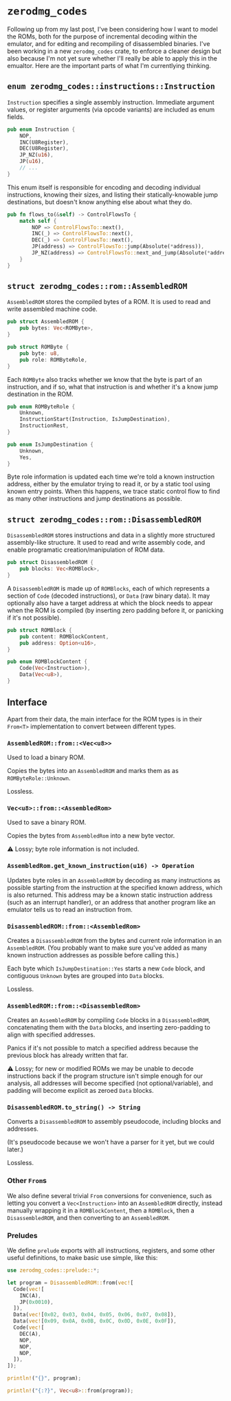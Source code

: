 # `zerodmg_codes`

Following up from my last post, I've been considering how I want to model the ROMs, both for the purpose of incremental decoding within the emulator, and for editing and recompiling of disassembled binaries. I've been working in a new `zerodmg_codes` crate, to enforce a cleaner design but also because I'm not yet sure whether I'll really be able to apply this in the emualtor. Here are the important parts of what I'm currentlying thinking.

## `enum zerodmg_codes::instructions::Instruction`

`Instruction` specifies a single assembly instruction. Immediate argument values, or register arguments (via opcode variants) are included as enum fields.

```rust
pub enum Instruction {
    NOP,
    INC(U8Register),
    DEC(U8Register),
    JP_NZ(u16),
    JP(u16),
    // ...
}
```

This enum itself is responsible for encoding and decoding individual instructions, knowing their sizes, and listing their statically-knowable jump destinations, but doesn't know anything else about what they do.

```rust
pub fn flows_to(&self) -> ControlFlowsTo {
    match self {
        NOP => ControlFlowsTo::next(),
        INC(_) => ControlFlowsTo::next(),
        DEC(_) => ControlFlowsTo::next(),
        JP(address) => ControlFlowsTo::jump(Absolute(*address)),
        JP_NZ(address) => ControlFlowsTo::next_and_jump(Absolute(*address)),
    }
}
```

## `struct zerodmg_codes::rom::AssembledROM`

`AssembledROM` stores the compiled bytes of a ROM. It is used to read and write assembled machine code.

```rust
pub struct AssembledROM {
    pub bytes: Vec<ROMByte>,
}

pub struct ROMByte {
    pub byte: u8,
    pub role: ROMByteRole,
}
```

Each `ROMByte` also tracks whether we know that the byte is part of an instruction, and if so, what that instruction is and whether it's a know jump destination in the ROM.

```rust
pub enum ROMByteRole {
    Unknown,
    InstructionStart(Instruction, IsJumpDestination),
    InstructionRest,
}

pub enum IsJumpDestination {
    Unknown,
    Yes,
}
```

Byte role information is updated each time we're told a known instruction address, either by the emulator trying to read it, or by a static tool using known entry points. When this happens, we trace static control flow to find as many other instructions and jump destinations as possible.

## `struct zerodmg_codes::rom::DisassembledROM`

`DisassembledROM` stores instructions and data in a slightly more structured assembly-like structure. It used to read and write assembly code, and enable programatic creation/manipulation of ROM data.

```rust
pub struct DisassembledROM {
    pub blocks: Vec<ROMBlock>,
}
```

A `DisassembledROM` is made up of `ROMBlocks`, each of which represents a section of `Code` (decoded instructions), or `Data` (raw binary data). It may optionally also have a target address at which the block needs to appear when the ROM is compiled (by inserting zero padding before it, or panicking if it's not possible).

```rust
pub struct ROMBlock {
    pub content: ROMBlockContent,
    pub address: Option<u16>,
}

pub enum ROMBlockContent {
    Code(Vec<Instruction>),
    Data(Vec<u8>),
}
```

## Interface

Apart from their data, the main interface for the ROM types is in their `From<T>` implementation to convert between different types.

### `AssembledROM::from::<Vec<u8>>`

Used to load a binary ROM.

Copies the bytes into an `AssembledROM` and marks them as as `ROMByteRole::Unknown`.

Lossless.

### `Vec<u8>::from::<AssembledRom>`

Used to save a binary ROM.

Copies the bytes from `AssembledRom` into a new byte vector.

⚠️ Lossy; byte role information is not included.

### `AssembledRom.get_known_instruction(u16) -> Operation`

Updates byte roles in an `AssembledROM` by decoding as many instructions as possible starting from the instruction at the specified known address, which is also returned. This address may be a known static instruction address (such as an interrupt handler), or an address that another program like an emulator tells us to read an instruction from.

### `DisassembledROM::from::<AssembledRom>`

Creates a `DisassembledROM` from the bytes and current role information in an `AssembledROM`. (You probably want to make sure you've added as many known instruction addresses as possible before calling this.)

Each byte which `IsJumpDestination::Yes` starts a new `Code` block, and contiguous `Unknown` bytes are grouped into `Data` blocks.

Lossless.

### `AssembledROM::from::<DisassembledRom>`

Creates an `AssembledROM` by compiling `Code` blocks in a `DisassembledROM`, concatenating them with the `Data` blocks, and inserting zero-padding to align with specified addresses.

Panics if it's not possible to match a specified address because the previous block has already written that far.

⚠️ Lossy; for new or modified ROMs we may be unable to decode instructions back if the program structure isn't simple enough for our analysis, all addresses will become specified (not optional/variable), and padding will become explicit as zeroed `Data` blocks.

### `DisassembledROM.to_string() -> String`

Converts a `DisassembledROM` to assembly pseudocode, including blocks and addresses.

(It's pseudocode because we won't have a parser for it yet, but we could later.)

Lossless.

### Other `From`s

We also define several trivial `From` conversions for convenience, such as letting you convert a `Vec<Instruction>` into an `AssembledROM` directly, instead manually wrapping it in a `ROMBlockContent`, then a `ROMBlock`, then a `DisassembledROM`, and then converting to an `AssembledROM`.

### Preludes

We define `prelude` exports with all instructions, registers, and some other useful definitions, to make basic use simple, like this:

```rust
use zerodmg_codes::prelude::*;

let program = DisassembledROM::from(vec![
  Code(vec![
    INC(A),
    JP(0x0010),
  ]),
  Data(vec![0x02, 0x03, 0x04, 0x05, 0x06, 0x07, 0x08]),
  Data(vec![0x09, 0x0A, 0x0B, 0x0C, 0x0D, 0x0E, 0x0F]),
  Code(vec![
    DEC(A),
    NOP,
    NOP,
    NOP,
  ]),
]);

println!("{}", program);

println!("{:?}", Vec<u8>::from(program));
```
